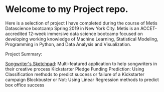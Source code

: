 # Welcome to my Project repo. 

Here is a selection of project I have completed during the course of Metis Datascience bootcamp Spring 2019 in New York City. Metis is an ACCET-accredited 12-week immersive data science bootcamp focused on developing working knowledge of Machine Learning, Statistical Modeling, Programming in Python, and Data Analysis and Visualization.

Project Summary:

[Songwriter's Sketchpad](https://github.com/carrie2010210/dsp_qiu/blob/master/Songwriter's%20Sketchpad.ipynb): Multi-featured application to help songwriters in their creative process
Kickstarter Pledge Funding Prediction: Using Classification methods to predict success or failure of a Kickstarter campaign
Blockbuster or Not: Using Linear Regression methods to predict box office success 

